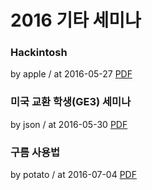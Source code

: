 # 2016 기타 세미나

### Hackintosh

by apple / at 2016-05-27
[PDF](https://s3.ap-northeast-2.amazonaws.com/sparcs.home/seminars/apple-20160527-0.pdf)

### 미국 교환 학생(GE3) 세미나

by json / at 2016-05-30
[PDF](https://s3.ap-northeast-2.amazonaws.com/sparcs.home/seminars/json-20160530-1.pdf)

### 구름 사용법

by potato / at 2016-07-04
[PDF](https://s3.ap-northeast-2.amazonaws.com/sparcs.home/seminars/potato-20160705_1-0.pdf)
